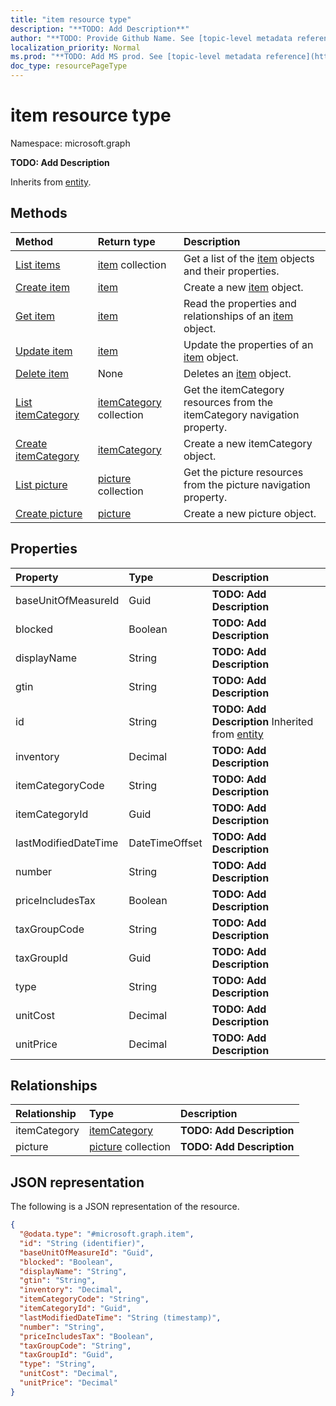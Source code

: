 ```yaml
---
title: "item resource type"
description: "**TODO: Add Description**"
author: "**TODO: Provide Github Name. See [topic-level metadata reference](https://msgo.azurewebsites.net/add/document/guidelines/metadata.html#topic-level-metadata)**"
localization_priority: Normal
ms.prod: "**TODO: Add MS prod. See [topic-level metadata reference](https://msgo.azurewebsites.net/add/document/guidelines/metadata.html#topic-level-metadata)**"
doc_type: resourcePageType
---
```


# item resource type

Namespace: microsoft.graph



**TODO: Add Description**


Inherits from [entity](../resources/entity.md).

## Methods
|Method|Return type|Description|
|:---|:---|:---|
|[List items](../api/item-list.md)|[item](../resources/item.md) collection|Get a list of the [item](../resources/item.md) objects and their properties.|
|[Create item](../api/item-create.md)|[item](../resources/item.md)|Create a new [item](../resources/item.md) object.|
|[Get item](../api/item-get.md)|[item](../resources/item.md)|Read the properties and relationships of an [item](../resources/item.md) object.|
|[Update item](../api/item-update.md)|[item](../resources/item.md)|Update the properties of an [item](../resources/item.md) object.|
|[Delete item](../api/item-delete.md)|None|Deletes an [item](../resources/item.md) object.|
|[List itemCategory](../api/item-list-itemcategory.md)|[itemCategory](../resources/itemcategory.md) collection|Get the itemCategory resources from the itemCategory navigation property.|
|[Create itemCategory](../api/item-post-itemcategory.md)|[itemCategory](../resources/itemcategory.md)|Create a new itemCategory object.|
|[List picture](../api/item-list-picture.md)|[picture](../resources/picture.md) collection|Get the picture resources from the picture navigation property.|
|[Create picture](../api/item-post-picture.md)|[picture](../resources/picture.md)|Create a new picture object.|

## Properties
|Property|Type|Description|
|:---|:---|:---|
|baseUnitOfMeasureId|Guid|**TODO: Add Description**|
|blocked|Boolean|**TODO: Add Description**|
|displayName|String|**TODO: Add Description**|
|gtin|String|**TODO: Add Description**|
|id|String|**TODO: Add Description** Inherited from [entity](../resources/entity.md)|
|inventory|Decimal|**TODO: Add Description**|
|itemCategoryCode|String|**TODO: Add Description**|
|itemCategoryId|Guid|**TODO: Add Description**|
|lastModifiedDateTime|DateTimeOffset|**TODO: Add Description**|
|number|String|**TODO: Add Description**|
|priceIncludesTax|Boolean|**TODO: Add Description**|
|taxGroupCode|String|**TODO: Add Description**|
|taxGroupId|Guid|**TODO: Add Description**|
|type|String|**TODO: Add Description**|
|unitCost|Decimal|**TODO: Add Description**|
|unitPrice|Decimal|**TODO: Add Description**|

## Relationships
|Relationship|Type|Description|
|:---|:---|:---|
|itemCategory|[itemCategory](../resources/itemcategory.md)|**TODO: Add Description**|
|picture|[picture](../resources/picture.md) collection|**TODO: Add Description**|

## JSON representation
The following is a JSON representation of the resource.
<!-- {
  "blockType": "resource",
  "keyProperty": "id",
  "@odata.type": "microsoft.graph.item",
  "baseType": "microsoft.graph.entity",
  "openType": false
}
-->
``` json
{
  "@odata.type": "#microsoft.graph.item",
  "id": "String (identifier)",
  "baseUnitOfMeasureId": "Guid",
  "blocked": "Boolean",
  "displayName": "String",
  "gtin": "String",
  "inventory": "Decimal",
  "itemCategoryCode": "String",
  "itemCategoryId": "Guid",
  "lastModifiedDateTime": "String (timestamp)",
  "number": "String",
  "priceIncludesTax": "Boolean",
  "taxGroupCode": "String",
  "taxGroupId": "Guid",
  "type": "String",
  "unitCost": "Decimal",
  "unitPrice": "Decimal"
}
```

